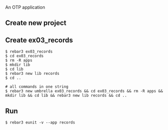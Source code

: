 An OTP application

Create new project
----	
Create ex03_records
----	
	$ rebar3 ex03_records
	$ cd ex03_records
	$ rm -R apps
	$ mkdir lib
	$ cd lib
	$ rebar3 new lib records
	$ cd ..
	
	# all commands in one string
	$ rebar3 new umbrella ex03_records && cd ex03_records && rm -R apps && mkdir lib && cd lib && rebar3 new lib records && cd ..

Run
-----
	$ rebar3 eunit -v --app records